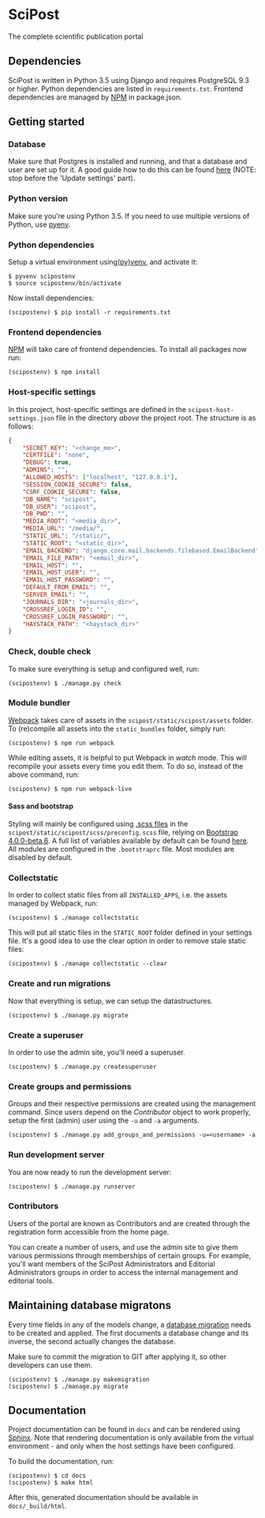 # SciPost
The complete scientific publication portal

## Dependencies
SciPost is written in Python 3.5 using Django and requires PostgreSQL 9.3 or
higher. Python dependencies are listed in `requirements.txt`. Frontend dependencies are managed by [NPM](https://www.npmjs.com/) in package.json.

## Getting started

### Database
Make sure that Postgres is installed and running, and that a database and user are set up for it. A
good guide how to do this can be found [here](https://djangogirls.gitbooks.io/django-girls-tutorial-extensions/content/optional_postgresql_installation/) (NOTE: stop before the 'Update settings' part).

### Python version
Make sure you're using Python 3.5. If you need to use multiple versions of Python, use [pyenv](https://github.com/yyuu/pyenv).

### Python dependencies
Setup a virtual environment using[(py)venv](https://docs.python.org/3/library/venv.html), and activate it:

```shell
$ pyvenv scipostenv
$ source scipostenv/bin/activate
```

Now install dependencies:

```shell
(scipostenv) $ pip install -r requirements.txt
```

### Frontend dependencies
[NPM](https://www.npmjs.com/) will take care of frontend dependencies. To install all packages now run:

```shell
(scipostenv) $ npm install
```

### Host-specific settings
In this project, host-specific settings are defined in the `scipost-host-settings.json` file in the directory *above* the project root. The structure is as follows:

```json
{
    "SECRET_KEY": "<change_me>",
    "CERTFILE": "none",
    "DEBUG": true,
    "ADMINS": "",
    "ALLOWED_HOSTS": ["localhost", "127.0.0.1"],
    "SESSION_COOKIE_SECURE": false,
    "CSRF_COOKIE_SECURE": false,
    "DB_NAME": "scipost",
    "DB_USER": "scipost",
    "DB_PWD": "",
    "MEDIA_ROOT": "<media_dir>",
    "MEDIA_URL": "/media/",
    "STATIC_URL": "/static/",
    "STATIC_ROOT": "<static_dir>",
    "EMAIL_BACKEND": "django.core.mail.backends.filebased.EmailBackend",
    "EMAIL_FILE_PATH": "<email_dir>",
    "EMAIL_HOST": "",
    "EMAIL_HOST_USER": "",
    "EMAIL_HOST_PASSWORD": "",
    "DEFAULT_FROM_EMAIL": "",
    "SERVER_EMAIL": "",
    "JOURNALS_DIR": "<journals_dir>",
    "CROSSREF_LOGIN_ID": "",
    "CROSSREF_LOGIN_PASSWORD": "",
    "HAYSTACK_PATH": "<haystack_dir>"
}
```

### Check, double check
To make sure everything is setup and configured well, run:

```shell
(scipostenv) $ ./manage.py check
```

### Module bundler
[Webpack](https://webpack.js.org/) takes care of assets in the `scipost/static/scipost/assets` folder. To (re)compile all assets into the `static_bundles` folder, simply run:

```shell
(scipostenv) $ npm run webpack
```

While editing assets, it is helpful to put Webpack in _watch_ mode. This will recompile your assets every time you edit them. To do so, instead of the above command, run:

```shell
(scipostenv) $ npm run webpack-live
```

#### Sass and bootstrap
Styling will mainly be configured using [.scss files](http://www.sass-lang.com/) in the `scipost/static/scipost/scss/preconfig.scss` file, relying on [Bootstrap 4.0.0-beta.6](//v4-alpha.getbootstrap.com/). A full list of variables available by default can be found [here](https://github.com/twbs/bootstrap/blob/v4-dev/scss/_variables.scss).
All modules are configured in the `.bootstraprc` file. Most modules are disabled by default.

### Collectstatic
In order to collect static files from all `INSTALLED_APPS`, i.e. the assets managed by Webpack, run:

```shell
(scipostenv) $ ./manage collectstatic
```

This will put all static files in the `STATIC_ROOT` folder defined in your settings file. It's a good idea to use the clear option in order to remove stale static files:

```shell
(scipostenv) $ ./manage collectstatic --clear
```

### Create and run migrations
Now that everything is setup, we can setup the datastructures.
```shell
(scipostenv) $ ./manage.py migrate
```

### Create a superuser
In order to use the admin site, you'll need a superuser.
```shell
(scipostenv) $ ./manage.py createsuperuser
```

### Create groups and permissions
Groups and their respective permissions are created using the management command. Since users depend on the *Contributor* object to work properly, setup the first (admin) user using the `-u` and `-a` arguments.

```shell
(scipostenv) $ ./manage.py add_groups_and_permissions -u=<username> -a
```

### Run development server
You are now ready to run the development server:

```shell
(scipostenv) $ ./manage.py runserver
```

### Contributors
Users of the portal are known as Contributors and are created through the registration form accessible from the home page.

You can create a number of users, and use the admin site to give them various permissions through memberships of certain groups. For example, you'll want members of the SciPost Administrators and Editorial Administrators groups in order to access the internal management and editorial tools.

## Maintaining database migratons
Every time fields in any of the models change, a [database migration](https://docs.djangoproject.com/en/1.10/topics/migrations/)
needs to be created and applied. The first documents a database change and its
inverse, the second actually changes the database.

Make sure to commit the migration to GIT after applying it, so other developers
can use them.

```shell
(scipostenv) $ ./manage.py makemigration
(scipostenv) $ ./manage.py migrate
```

## Documentation
Project documentation can be found in `docs` and can be rendered using
[Sphinx](http://www.sphinx-doc.org/). Note that rendering documentation is only
available from the virtual environment - and only when the host settings have
been configured.

To build the documentation, run:

```shell
(scipostenv) $ cd docs
(scipostenv) $ make html
```

After this, generated documentation should be available in `docs/_build/html`.
